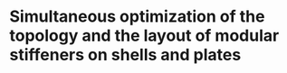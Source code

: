 # Simultaneous optimization of the topology and the layout of modular stiffeners on shells and plates
